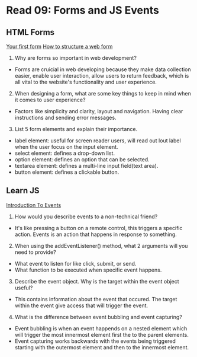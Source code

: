 # Read 09: Forms and JS Events

## HTML Forms

[Your first form](https://developer.mozilla.org/en-US/docs/Learn/Forms/Your_first_form) [How to structure a web form](https://developer.mozilla.org/en-US/docs/Learn/Forms/How_to_structure_a_web_form)

1. Why are forms so important in web development?

- Forms are cruicial in web developing because they make data collection easier, enable user interaction, allow users to return feedback, which is all vital to the website's functionality and user experience.

2. When designing a form, what are some key things to keep in mind when it comes to user experience?

- Factors like simplicity and clarity, layout and navigation. Having clear instructions and sending error messages.

3. List 5 form elements and explain their importance.

- label element: useful for screen reader users, will read out lout label when the user focus on the input element.
- select element: defines a drop-down list.
- option element: defines an option that can be selected.
- textarea element: defines a multi-line input field(text area).
- button element: defines a clickable button.

## Learn JS

[Introduction To Events](https://developer.mozilla.org/en-US/docs/Learn/JavaScript/Building_blocks/Events)

1. How would you describe events to a non-technical friend?

- It's like pressing a button on a remote control, this triggers a specific action. Events is an action that happens in response to something.

2. When using the addEventListener() method, what 2 arguments will you need to provide?

- What event to listen for like click, submit, or send.
- What function to be executed when specific event happens.

3. Describe the event object. Why is the target within the event object useful?

- This contains information about the event that occured. The target within the event give access that will trigger the event.

4. What is the difference between event bubbling and event capturing?

- Event bubbling is when an event happends on a nested element which will trigger the most innermost element first the to the parent elements.
- Event capturing works backwards with the events being triggered starting with the outermost element and then to the innermost element.